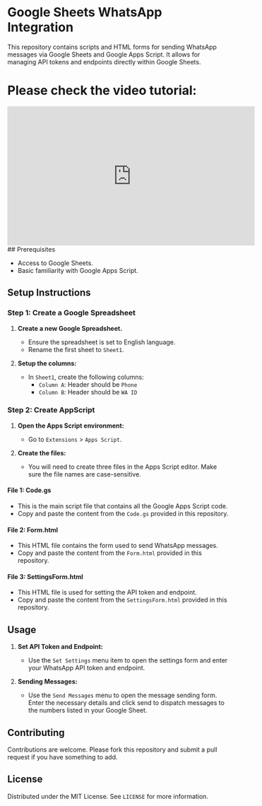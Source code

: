 # Google Sheets WhatsApp Integration

This repository contains scripts and HTML forms for sending WhatsApp messages via Google Sheets and Google Apps Script. It allows for managing API tokens and endpoints directly within Google Sheets.
# Please check the video tutorial:
<iframe width="560" height="315" src="https://www.youtube.com/embed/xFyYUg928h8?si=dYAlJBrqI7W4DVXl" title="YouTube video player" frameborder="0" allow="accelerometer; autoplay; clipboard-write; encrypted-media; gyroscope; picture-in-picture; web-share" referrerpolicy="strict-origin-when-cross-origin" allowfullscreen></iframe>
## Prerequisites

- Access to Google Sheets.
- Basic familiarity with Google Apps Script.

## Setup Instructions

### Step 1: Create a Google Spreadsheet

1. **Create a new Google Spreadsheet.**
   - Ensure the spreadsheet is set to English language.
   - Rename the first sheet to `Sheet1`.

2. **Setup the columns:**
   - In `Sheet1`, create the following columns:
     - `Column A`: Header should be `Phone`
     - `Column B`: Header should be `WA ID`

### Step 2: Create AppScript

1. **Open the Apps Script environment:**
   - Go to `Extensions` > `Apps Script`.

2. **Create the files:**
   - You will need to create three files in the Apps Script editor. Make sure the file names are case-sensitive.

#### File 1: Code.gs
   - This is the main script file that contains all the Google Apps Script code.
   - Copy and paste the content from the `Code.gs` provided in this repository.

#### File 2: Form.html
   - This HTML file contains the form used to send WhatsApp messages.
   - Copy and paste the content from the `Form.html` provided in this repository.

#### File 3: SettingsForm.html
   - This HTML file is used for setting the API token and endpoint.
   - Copy and paste the content from the `SettingsForm.html` provided in this repository.

## Usage

1. **Set API Token and Endpoint:**
   - Use the `Set Settings` menu item to open the settings form and enter your WhatsApp API token and endpoint.

2. **Sending Messages:**
   - Use the `Send Messages` menu to open the message sending form. Enter the necessary details and click send to dispatch messages to the numbers listed in your Google Sheet.

## Contributing

Contributions are welcome. Please fork this repository and submit a pull request if you have something to add.

## License

Distributed under the MIT License. See `LICENSE` for more information.
